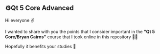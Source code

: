 ## :gear:Qt 5 Core Advanced

Hi everyone :v:

I wanted to share with you the points that I consider important in the **"Qt 5 Core/Bryan Cairns"** course that I took online in this repository :woman_technologist:

Hopefully it benefits your studies :herb:
